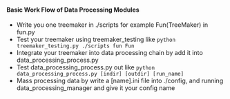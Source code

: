 #### Basic Work Flow of Data Processing Modules ####

 - Write you one treemaker in ./scripts for example Fun(TreeMaker) in fun.py
 - Test your treemaker using treemaker_testing like ```python treemaker_testing.py ./scripts fun Fun```
 - Integrate your treemaker into data processing chain by add it into data_processing_process.py
 - Test data_processing_process.py out like ```python data_processing_process.py [indir] [outdir] [run_name]```
 - Mass processing data by write a [name].ini file into ./config, and running data_processing_manager and give it your config name
